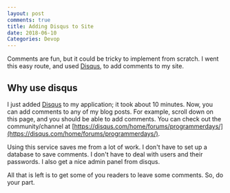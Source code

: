 ```yaml
---
layout: post
comments: true
title: Adding Disqus to Site
date: 2018-06-10
Categories: Devop
---
```


Comments are fun, but it could be tricky to implement from scratch. I went this easy route, and used [Disqus](https://disqus.com), to add comments to my site.

## Why use disqus
I just added [Disqus](https://disqus.com/) to my application; it took about 10 minutes. Now, you can add comments to any of my blog posts. For example, scroll down on this page, and you should be able to add comments. You can check out the community/channel at [https://disqus.com/home/forums/programmerdays/](https://disqus.com/home/forums/programmerdays/). 

Using this service saves me from a lot of work. I don't have to set up a database to save comments. I don't have to deal with users and their passwords. I also get a nice admin panel from disqus. 

All that is left is to get some of you readers to leave some comments. So, do your part.
